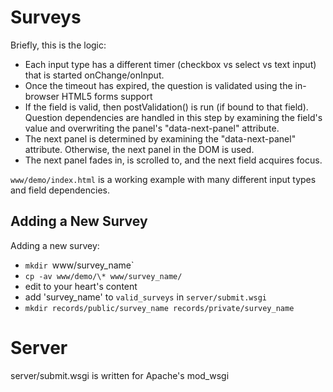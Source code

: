 # Surveys

Briefly, this is the logic:
* Each input type has a different timer (checkbox vs select vs text input) that
  is started onChange/onInput.
* Once the timeout has expired, the question is validated using the in-browser
  HTML5 forms support
* If the field is valid, then postValidation() is run (if bound to that field).
  Question dependencies are handled in this step by examining the field's value
  and overwriting the panel's "data-next-panel" attribute.
* The next panel is determined by examining the "data-next-panel"
  attribute. Otherwise, the next panel in the DOM is used.
* The next panel fades in, is scrolled to, and the next field acquires focus.

`www/demo/index.html` is a working example with many different input types and
field dependencies.

## Adding a New Survey

Adding a new survey:
* `mkdir `www/survey_name`
* `cp -av www/demo/\* www/survey_name/`
* edit to your heart's content
* add 'survey_name' to `valid_surveys` in `server/submit.wsgi`
* `mkdir records/public/survey_name records/private/survey_name`

# Server

server/submit.wsgi is written for Apache's mod_wsgi
